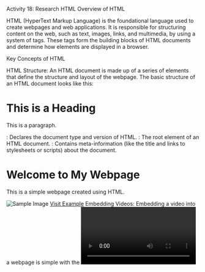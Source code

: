 Activity 18: Research HTML
Overview of HTML

HTML (HyperText Markup Language) is the foundational language used to create webpages and web applications. It is responsible for structuring content on the web, such as text, images, links, and multimedia, by using a system of tags. These tags form the building blocks of HTML documents and determine how elements are displayed in a browser.

Key Concepts of HTML

HTML Structure: An HTML document is made up of a series of elements that define the structure and layout of the webpage. The basic structure of an HTML document looks like this:

<!DOCTYPE html>
<html>
  <head>
    <title>Page Title</title>
  </head>
  <body>
    <h1>This is a Heading</h1>
    <p>This is a paragraph.</p>
  </body>
</html>


<!DOCTYPE html>: Declares the document type and version of HTML.

<html>: The root element of an HTML document.

<head>: Contains meta-information (like the title and links to stylesheets or scripts) about the document.

<title>: Sets the title of the webpage (displayed on the browser tab).

<body>: Contains the content that will be displayed in the browser.

HTML Tags and Elements: HTML uses tags to create elements. These tags are enclosed in angle brackets < > and usually come in pairs: an opening tag and a closing tag. The closing tag includes a forward slash /.

Examples:

<h1> to <h6>: Heading tags (h1 is the largest, h6 is the smallest).

<p>: Paragraph tag for text content.

<a href="url">: Anchor tag for creating hyperlinks.

<img src="image-url" alt="description">: Image tag to display images.

<ul> and <ol>: Unordered and ordered lists for displaying list items.

<div> and <span>: Block-level and inline elements used for styling and grouping content.

Attributes: HTML tags can have attributes that provide additional information about an element. Attributes are written inside the opening tag and typically come in key-value pairs, like id, class, or style.

Example:

<a href="https://example.com" target="_blank">Click Here</a>


href: Specifies the URL for the hyperlink.

target="_blank": Opens the link in a new tab or window.

Forms in HTML: HTML provides a way to collect user input via forms. Common form elements include:

<input>: Used to create various types of input fields (text, password, checkbox, radio, etc.).

<textarea>: Multi-line input field for text.

<button>: A clickable button element.

<select>: A drop-down menu.

<label>: Provides a label for form controls.

Example:

<form action="/submit" method="POST">
  <label for="name">Name:</label>
  <input type="text" id="name" name="name">
  <input type="submit" value="Submit">
</form>


HTML Semantic Elements: HTML5 introduced semantic elements to make the code more meaningful and accessible. These elements describe the role of the content they contain.

Examples:

<header>: Represents the header section of a document.

<footer>: Represents the footer section of a document.

<article>: Represents independent content (like a blog post).

<section>: Groups related content in a webpage.

<nav>: Defines a section for navigation links.

<aside>: Defines content aside from the main content, like a sidebar.

Multimedia in HTML: HTML supports the embedding of multimedia content such as images, videos, and audio.

<img>: Used to embed images.

<video>: Used to embed video content.

<audio>: Used to embed audio content.

Example:

<video controls>
  <source src="video.mp4" type="video/mp4">
  Your browser does not support the video tag.
</video>


HTML Document Flow: HTML elements have two types of display behavior:

Block-level elements (e.g., <div>, <p>, <h1>): These elements start on a new line and take up the full width available.

Inline elements (e.g., <span>, <a>, <img>): These elements do not start on a new line and only take up as much space as necessary.

Responsive Web Design in HTML: HTML works in conjunction with CSS and JavaScript to create responsive web designs that adapt to different screen sizes and devices. One important HTML element for responsiveness is the <meta> viewport tag.

Example:

<meta name="viewport" content="width=device-width, initial-scale=1.0">


This ensures that the webpage scales properly on mobile devices.

Common HTML Use Cases

Creating a Simple Webpage: A basic webpage can be created using HTML to display content like text, images, and links.

<!DOCTYPE html>
<html>
  <head>
    <title>My Webpage</title>
  </head>
  <body>
    <h1>Welcome to My Webpage</h1>
    <p>This is a simple webpage created using HTML.</p>
    <img src="image.jpg" alt="Sample Image">
    <a href="https://example.com">Visit Example</a>
  </body>
</html>


Embedding Videos: Embedding a video into a webpage is simple with the <video> tag.

<video width="320" height="240" controls>
  <source src="movie.mp4" type="video/mp4">
  Your browser does not support the video tag.
</video>


Building a Contact Form: HTML forms can be used to gather input from users. For example, a contact form might look like this:

<form action="/submit" method="post">
  <label for="name">Name:</label>
  <input type="text" id="name" name="name"><br>
  <label for="email">Email:</label>
  <input type="email" id="email" name="email"><br>
  <input type="submit" value="Submit">
</form>

Link to my GitHub Repository

https://github.com/MonetForProgrammingPurposes/basic-html-page

References

https://www.w3schools.com/html/html_intro.asp

https://www.w3schools.com/html/
